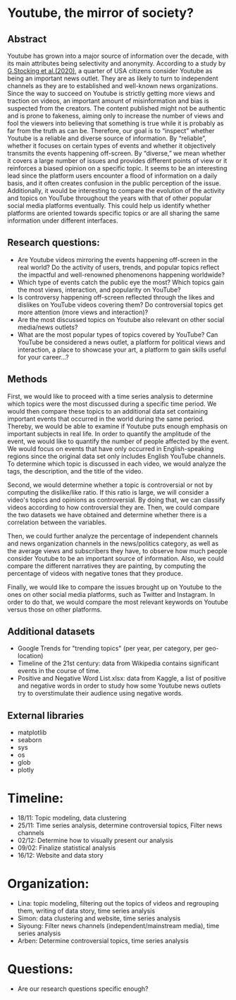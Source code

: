 # Youtube, the mirror of society?

## Abstract


Youtube has grown into a major source of information over the decade, with its main attributes being selectivity and anonymity. According to a study by [G.Stocking et al.(2020)](https://www.pewresearch.org/journalism/2020/09/28/many-americans-get-news-on-youtube-where-news-organizations-and-independent-producers-thrive-side-by-side/), a quarter of USA citizens consider Youtube as being an important news outlet. They are as likely to turn to independent channels as they are to established and well-known news organizations. Since the way to succeed on Youtube is strictly getting more views and traction on videos, an important amount of misinformation and bias is suspected from the creators. The content published might not be authentic and is prone to fakeness, aiming only to increase the number of views and fool the viewers into believing that something is true while it is probably as far from the truth as can be. 
Therefore, our goal is to “inspect” whether Youtube is a reliable and diverse source of information. By “reliable”, whether it focuses on certain types of events and whether it objectively transmits the events happening off-screen. By “diverse,” we mean whether it covers a large number of issues and provides different points of view or it reinforces a biased opinion on a specific topic. It seems to be an interesting lead since the platform users encounter a flood of information on a daily basis, and it often creates confusion in the public perception of the issue.  Additionally, it would be interesting to compare the evolution of the activity and topics on YouTube throughout the years with that of other popular social media platforms eventually. This could help us identify whether platforms are oriented towards specific topics or are all sharing the same information under different interfaces.


## Research questions: 

- Are Youtube videos mirroring the events happening off-screen in the real world? Do the activity of users, trends, and popular topics reflect the impactful and well-renowned phenomenons happening worldwide?
- Which type of events catch the public eye the most? Which topics gain the most views, interaction, and popularity on YouTube?
- Is controversy happening off-screen reflected through the likes and dislikes on YouTube videos covering them? Do controversial topics get more attention (more views and interaction)?
- Are the most discussed topics on Youtube also relevant on other social media/news outlets?
- What are the most popular types of topics covered by YouTube? Can YouTube be considered a news outlet, a platform for political views and interaction, a place to showcase your art, a platform to gain skills useful for your career...?


## Methods
First, we would like to proceed with a time series analysis to determine which topics were the most discussed during a specific time period. We would then compare these topics to an additional data set containing important events that occurred in the world during the same period. Thereby, we would be able to examine if Youtube puts enough emphasis on important subjects in real life. In order to quantify the amplitude of the event, we would like to quantify the number of people affected by the event. We would focus on events that have only occurred in English-speaking regions since the original data set only includes English YouTube channels. To determine which topic is discussed in each video, we would analyze the tags, the description, and the title of the video. 

Second, we would determine whether a topic is controversial or not by computing the dislike/like ratio. If this ratio is large, we will consider a video's topics and opinions as controversial. By doing that, we can classify videos according to how controversial they are. Then, we could compare the two datasets we have obtained and determine whether there is a correlation between the variables.

Then, we could further analyze the percentage of independent channels and news organization channels in the news/politics category, as well as the average views and subscribers they have, to observe how much people consider Youtube to be an important source of information. Also, we could compare the different narratives they are painting, by computing the percentage of videos with negative tones that they produce.

Finally, we would like to compare the issues brought up on Youtube to the ones on other social media platforms, such as Twitter and Instagram. In order to do that, we would compare the most relevant keywords on Youtube versus those on other platforms. 

## Additional datasets

- Google Trends for "trending topics" (per year, per category, per geo-location)
- Timeline of the 21st century: data from Wikipedia contains significant events in the course of time.
- Positive and Negative Word List.xlsx: data from Kaggle, a list of positive and negative words in order to study how some Youtube news outlets try to overstimulate their audience using negative words. 

## External libraries

- matplotlib
- seaborn
- sys
- os
- glob
- plotly

# Timeline:
- 18/11: Topic modeling, data clustering
- 25/11: Time series analysis, determine controversial topics, Filter news channels
- 02/12: Determine how to visually present our analysis
- 09/02: Finalize statistical analysis
- 16/12: Website and data story

# Organization:
- Lina: topic modeling, filtering out the topics of videos and regrouping them, writing of data story, time series analysis
- Simon: data clustering and website, time series analysis
- Siyoung: Filter news channels (independent/mainstream media), time series analysis
- Arben: Determine controversial topics, time series analysis

# Questions:
- Are our research questions specific enough?




